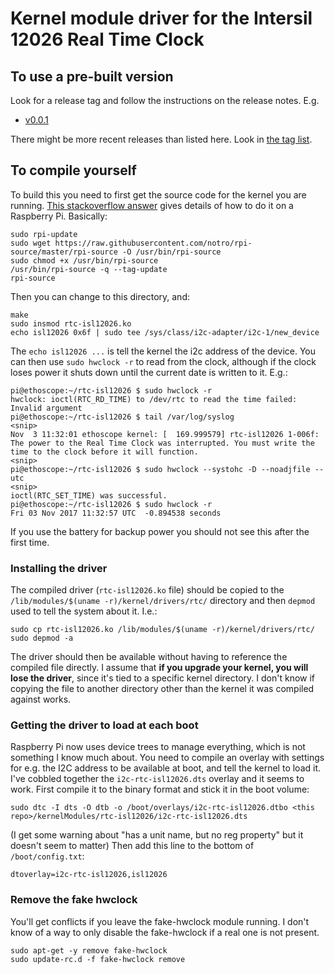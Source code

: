 # Kernel module driver for the Intersil 12026 Real Time Clock

## To use a pre-built version

Look for a release tag and follow the instructions on the release notes. E.g.

* [v0.0.1](https://gitlab.com/rymapt/EnvMonitorSensors/tags/v0.0.1)

There might be more recent releases than listed here. Look in [the tag list](https://gitlab.com/rymapt/EnvMonitorSensors/tags).

## To compile yourself

To build this you need to first get the source code for the kernel you are running. [This stackoverflow answer](https://stackoverflow.com/a/23685353) gives details of how to do it on a Raspberry Pi. Basically:

```
sudo rpi-update
sudo wget https://raw.githubusercontent.com/notro/rpi-source/master/rpi-source -O /usr/bin/rpi-source
sudo chmod +x /usr/bin/rpi-source
/usr/bin/rpi-source -q --tag-update
rpi-source
```

Then you can change to this directory, and:

```
make
sudo insmod rtc-isl12026.ko
echo isl12026 0x6f | sudo tee /sys/class/i2c-adapter/i2c-1/new_device
```

The `echo isl12026 ...` is tell the kernel the i2c address of the device. You can then use `sudo hwclock -r` to read from the clock, although if the clock loses power it shuts down until the current date is written to it. E.g.:

```
pi@ethoscope:~/rtc-isl12026 $ sudo hwclock -r
hwclock: ioctl(RTC_RD_TIME) to /dev/rtc to read the time failed: Invalid argument
pi@ethoscope:~/rtc-isl12026 $ tail /var/log/syslog
<snip>
Nov  3 11:32:01 ethoscope kernel: [  169.999579] rtc-isl12026 1-006f: The power to the Real Time Clock was interrupted. You must write the time to the clock before it will function.
<snip>
pi@ethoscope:~/rtc-isl12026 $ sudo hwclock --systohc -D --noadjfile --utc
<snip>
ioctl(RTC_SET_TIME) was successful.
pi@ethoscope:~/rtc-isl12026 $ sudo hwclock -r
Fri 03 Nov 2017 11:32:57 UTC  -0.894538 seconds
```

If you use the battery for backup power you should not see this after the first time.

### Installing the driver

The compiled driver (`rtc-isl12026.ko` file) should be copied to the `/lib/modules/$(uname -r)/kernel/drivers/rtc/` directory and then `depmod` used to tell the system about it. I.e.:

```
sudo cp rtc-isl12026.ko /lib/modules/$(uname -r)/kernel/drivers/rtc/
sudo depmod -a
```

The driver should then be available without having to reference the compiled file directly. I assume that **if you upgrade your kernel, you will lose the driver**, since it's tied to a specific kernel directory. I don't know if copying the file to another directory other than the kernel it was compiled against works.

### Getting the driver to load at each boot

Raspberry Pi now uses device trees to manage everything, which is not something I know much about. You need to compile an overlay with settings for e.g. the I2C address to be available at boot, and tell the kernel to load it. I've cobbled together the `i2c-rtc-isl12026.dts` overlay and it seems to work. First compile it to the binary format and stick it in the boot volume:

```
sudo dtc -I dts -O dtb -o /boot/overlays/i2c-rtc-isl12026.dtbo <this repo>/kernelModules/rtc-isl12026/i2c-rtc-isl12026.dts
```

(I get some warning about "has a unit name, but no reg property" but it doesn't seem to matter) Then add this line to the bottom of `/boot/config.txt`:

```
dtoverlay=i2c-rtc-isl12026,isl12026
```

### Remove the fake hwclock

You'll get conflicts if you leave the fake-hwclock module running. I don't know of a way to only disable the fake-hwclock if a real one is not present.

```
sudo apt-get -y remove fake-hwclock
sudo update-rc.d -f fake-hwclock remove
```
